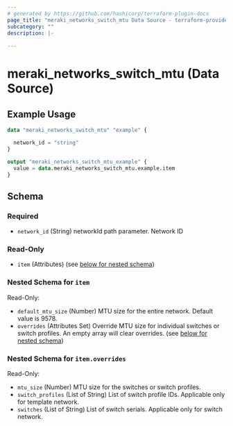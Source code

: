 ```yaml
---
# generated by https://github.com/hashicorp/terraform-plugin-docs
page_title: "meraki_networks_switch_mtu Data Source - terraform-provider-meraki"
subcategory: ""
description: |-
  
---
```


# meraki_networks_switch_mtu (Data Source)



## Example Usage

```terraform
data "meraki_networks_switch_mtu" "example" {

  network_id = "string"
}

output "meraki_networks_switch_mtu_example" {
  value = data.meraki_networks_switch_mtu.example.item
}
```

<!-- schema generated by tfplugindocs -->
## Schema

### Required

- `network_id` (String) networkId path parameter. Network ID

### Read-Only

- `item` (Attributes) (see [below for nested schema](#nestedatt--item))

<a id="nestedatt--item"></a>
### Nested Schema for `item`

Read-Only:

- `default_mtu_size` (Number) MTU size for the entire network. Default value is 9578.
- `overrides` (Attributes Set) Override MTU size for individual switches or switch profiles.
      An empty array will clear overrides. (see [below for nested schema](#nestedatt--item--overrides))

<a id="nestedatt--item--overrides"></a>
### Nested Schema for `item.overrides`

Read-Only:

- `mtu_size` (Number) MTU size for the switches or switch profiles.
- `switch_profiles` (List of String) List of switch profile IDs. Applicable only for template network.
- `switches` (List of String) List of switch serials. Applicable only for switch network.
